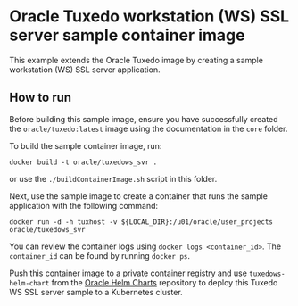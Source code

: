 
# Oracle Tuxedo workstation (WS) SSL server sample container image

This example extends the Oracle Tuxedo image by creating a sample workstation (WS) SSL server application.

## How to run

Before building this sample image, ensure you have successfully created the `oracle/tuxedo:latest` image using the documentation in the `core` folder.

To build the sample container image, run:

```shell
docker build -t oracle/tuxedows_svr .  
```
or use the `./buildContainerImage.sh` script in this folder.

Next, use the sample image to create a container that runs the sample application with the following command:

```shell
docker run -d -h tuxhost -v ${LOCAL_DIR}:/u01/oracle/user_projects oracle/tuxedows_svr
```

You can review the container logs using `docker logs <container_id>`. The `container_id` can be found by running `docker ps`.

Push this container image to a private container registry and use `tuxedows-helm-chart` from the [Oracle Helm Charts](https://github.com/oracle/helm-charts) repository to deploy this Tuxedo WS SSL server sample to a Kubernetes cluster.
